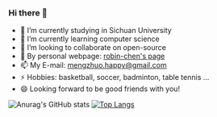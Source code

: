 ### Hi there 👋

<!--
**IcyFeather233/IcyFeather233** is a ✨ _special_ ✨ repository because its `README.md` (this file) appears on your GitHub profile.

Here are some ideas to get you started:

- 🔭 I’m currently working on ...
- 🌱 I’m currently learning ...
- 👯 I’m looking to collaborate on ...
- 🤔 I’m looking for help with ...
- 💬 Ask me about ...
- 📫 How to reach me: ...
- 😄 Pronouns: ...
- ⚡ Fun fact: ...
-->

- 🔭 I’m currently studying in Sichuan University
- 🌱 I’m currently learning computer science
- 👯 I’m looking to collaborate on open-source
- 🤔 By personal webpage: [robin-chen's page](https://robin-chen.netlify.app/)
- 📫 My E-mail: mengzhuo.happy@gmail.com
- ⚡ Hobbies: basketball, soccer, badminton, table tennis ...
- 😄 Looking forward to be good friends with you!

![Anurag's GitHub stats](https://github-readme-stats.vercel.app/api?username=IcyFeather233&show_icons=true)
[![Top Langs](https://github-readme-stats.vercel.app/api/top-langs/?username=IcyFeather233)](https://github.com/anuraghazra/github-readme-stats)
